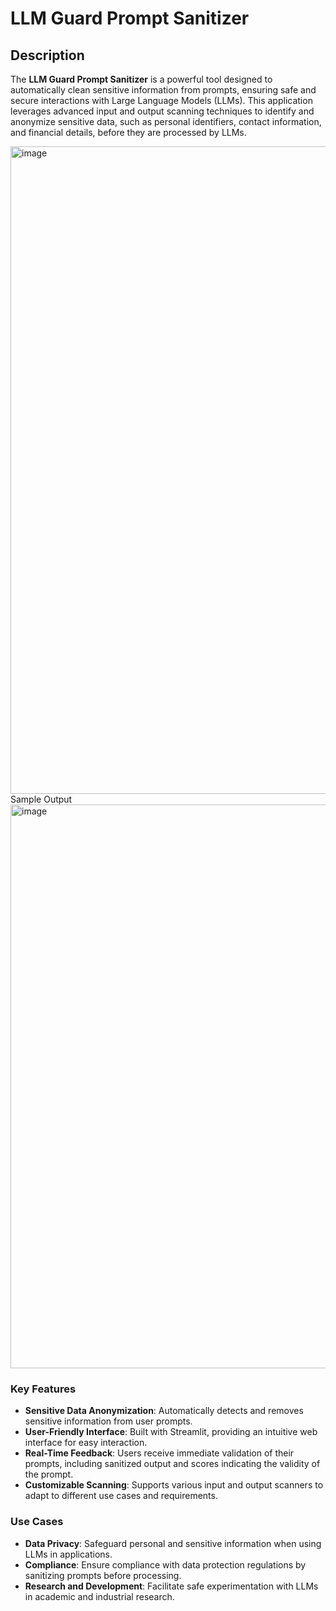 # LLM Guard Prompt Sanitizer

## Description

The **LLM Guard Prompt Sanitizer** is a powerful tool designed to automatically clean sensitive information from prompts, ensuring safe and secure interactions with Large Language Models (LLMs). This application leverages advanced input and output scanning techniques to identify and anonymize sensitive data, such as personal identifiers, contact information, and financial details, before they are processed by LLMs.

<img width="1036" alt="image" src="https://github.com/user-attachments/assets/f732a8bc-db26-42d2-955f-3716f6cb0499">
Sample Output

<img width="902" alt="image" src="https://github.com/user-attachments/assets/18e31168-f3e6-488f-bb15-95654dd1409d">

### Key Features

- **Sensitive Data Anonymization**: Automatically detects and removes sensitive information from user prompts.
- **User-Friendly Interface**: Built with Streamlit, providing an intuitive web interface for easy interaction.
- **Real-Time Feedback**: Users receive immediate validation of their prompts, including sanitized output and scores indicating the validity of the prompt.
- **Customizable Scanning**: Supports various input and output scanners to adapt to different use cases and requirements.

### Use Cases

- **Data Privacy**: Safeguard personal and sensitive information when using LLMs in applications.
- **Compliance**: Ensure compliance with data protection regulations by sanitizing prompts before processing.
- **Research and Development**: Facilitate safe experimentation with LLMs in academic and industrial research.




